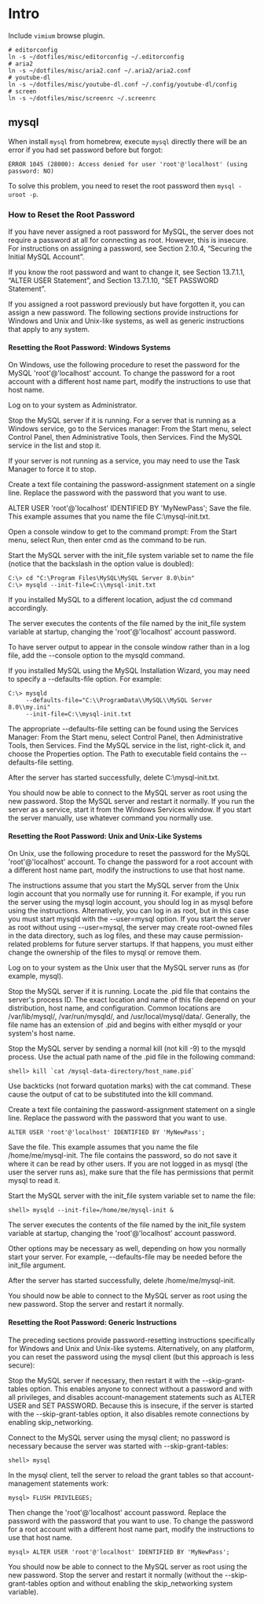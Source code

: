 # Intro

Include `vimium` browse plugin.

``` shell
# editorconfig
ln -s ~/dotfiles/misc/editorconfig ~/.editorconfig
# aria2
ln -s ~/dotfiles/misc/aria2.conf ~/.aria2/aria2.conf
# youtube-dl
ln -s ~/dotfiles/misc/youtube-dl.conf ~/.config/youtube-dl/config
# screen
ln -s ~/dotfiles/misc/screenrc ~/.screenrc
```

## mysql

When install `mysql` from homebrew, execute `mysql` directly there will be an
error if you had set password before but forgot:

    ERROR 1045 (28000): Access denied for user 'root'@'localhost' (using password: NO)

To solve this problem, you need to reset the root password then `mysql -uroot -p`.

### How to Reset the Root Password

If you have never assigned a root password for MySQL, the server does not
require a password at all for connecting as root. However, this is insecure. For
instructions on assigning a password, see Section 2.10.4, “Securing the Initial
MySQL Account”.

If you know the root password and want to change it, see Section 13.7.1.1,
“ALTER USER Statement”, and Section 13.7.1.10, “SET PASSWORD Statement”.

If you assigned a root password previously but have forgotten it, you can assign
a new password. The following sections provide instructions for Windows and Unix
and Unix-like systems, as well as generic instructions that apply to any system.

#### Resetting the Root Password: Windows Systems

On Windows, use the following procedure to reset the password for the MySQL
'root'@'localhost' account. To change the password for a root account with a
different host name part, modify the instructions to use that host name.

Log on to your system as Administrator.

Stop the MySQL server if it is running. For a server that is running as a
Windows service, go to the Services manager: From the Start menu, select Control
Panel, then Administrative Tools, then Services. Find the MySQL service in the
list and stop it.

If your server is not running as a service, you may need to use the Task Manager
to force it to stop.

Create a text file containing the password-assignment statement on a single
line. Replace the password with the password that you want to use.

ALTER USER 'root'@'localhost' IDENTIFIED BY 'MyNewPass'; Save the file. This
example assumes that you name the file C:\mysql-init.txt.

Open a console window to get to the command prompt: From the Start menu, select
Run, then enter cmd as the command to be run.

Start the MySQL server with the init_file system variable set to name the file
(notice that the backslash in the option value is doubled):

    C:\> cd "C:\Program Files\MySQL\MySQL Server 8.0\bin"
    C:\> mysqld --init-file=C:\\mysql-init.txt

If you installed MySQL to a different location, adjust the cd command
accordingly.

The server executes the contents of the file named by the init_file system
variable at startup, changing the 'root'@'localhost' account password.

To have server output to appear in the console window rather than in a log file,
add the --console option to the mysqld command.

If you installed MySQL using the MySQL Installation Wizard, you may need to
specify a --defaults-file option. For example:

    C:\> mysqld
         --defaults-file="C:\\ProgramData\\MySQL\\MySQL Server 8.0\\my.ini"
         --init-file=C:\\mysql-init.txt

The appropriate --defaults-file setting can be found using the Services Manager:
From the Start menu, select Control Panel, then Administrative Tools, then
Services. Find the MySQL service in the list, right-click it, and choose the
Properties option. The Path to executable field contains the --defaults-file
setting.

After the server has started successfully, delete C:\mysql-init.txt.

You should now be able to connect to the MySQL server as root using the new
password. Stop the MySQL server and restart it normally. If you run the server
as a service, start it from the Windows Services window. If you start the server
manually, use whatever command you normally use.

#### Resetting the Root Password: Unix and Unix-Like Systems

On Unix, use the following procedure to reset the password for the MySQL
'root'@'localhost' account. To change the password for a root account with a
different host name part, modify the instructions to use that host name.

The instructions assume that you start the MySQL server from the Unix login
account that you normally use for running it. For example, if you run the server
using the mysql login account, you should log in as mysql before using the
instructions. Alternatively, you can log in as root, but in this case you must
start mysqld with the --user=mysql option. If you start the server as root
without using --user=mysql, the server may create root-owned files in the data
directory, such as log files, and these may cause permission-related problems
for future server startups. If that happens, you must either change the
ownership of the files to mysql or remove them.

Log on to your system as the Unix user that the MySQL server runs as (for
example, mysql).

Stop the MySQL server if it is running. Locate the .pid file that contains the
server's process ID. The exact location and name of this file depend on your
distribution, host name, and configuration. Common locations are
/var/lib/mysql/, /var/run/mysqld/, and /usr/local/mysql/data/. Generally, the
file name has an extension of .pid and begins with either mysqld or your
system's host name.

Stop the MySQL server by sending a normal kill (not kill -9) to the mysqld
process. Use the actual path name of the .pid file in the following command:

    shell> kill `cat /mysql-data-directory/host_name.pid`

Use backticks (not forward quotation marks) with the cat command. These cause
the output of cat to be substituted into the kill command.

Create a text file containing the password-assignment statement on a single
line. Replace the password with the password that you want to use.

    ALTER USER 'root'@'localhost' IDENTIFIED BY 'MyNewPass';

Save the file. This example assumes that you name the file
/home/me/mysql-init. The file contains the password, so do not save it where it
can be read by other users. If you are not logged in as mysql (the user the
server runs as), make sure that the file has permissions that permit mysql to
read it.

Start the MySQL server with the init_file system variable set to name the file:

    shell> mysqld --init-file=/home/me/mysql-init &

The server executes the contents of the file named by the init_file system
variable at startup, changing the 'root'@'localhost' account password.

Other options may be necessary as well, depending on how you normally start your
server. For example, --defaults-file may be needed before the init_file
argument.

After the server has started successfully, delete /home/me/mysql-init.

You should now be able to connect to the MySQL server as root using the new
password. Stop the server and restart it normally.

#### Resetting the Root Password: Generic Instructions

The preceding sections provide password-resetting instructions specifically for
Windows and Unix and Unix-like systems. Alternatively, on any platform, you can
reset the password using the mysql client (but this approach is less secure):

Stop the MySQL server if necessary, then restart it with the --skip-grant-tables
option. This enables anyone to connect without a password and with all
privileges, and disables account-management statements such as ALTER USER and
SET PASSWORD. Because this is insecure, if the server is started with the
--skip-grant-tables option, it also disables remote connections by enabling
skip_networking.

Connect to the MySQL server using the mysql client; no password is necessary
because the server was started with --skip-grant-tables:

    shell> mysql

In the mysql client, tell the server to reload the grant tables so that
account-management statements work:

    mysql> FLUSH PRIVILEGES;

Then change the 'root'@'localhost' account password. Replace the password with
the password that you want to use. To change the password for a root account
with a different host name part, modify the instructions to use that host name.

    mysql> ALTER USER 'root'@'localhost' IDENTIFIED BY 'MyNewPass';

You should now be able to connect to the MySQL server as root using the new
password. Stop the server and restart it normally (without the
--skip-grant-tables option and without enabling the skip_networking system
variable).
